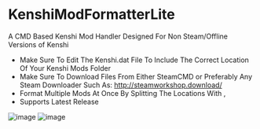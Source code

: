 # KenshiModFormatterLite
A CMD Based Kenshi Mod Handler Designed For Non Steam/Offline Versions of Kenshi
- Make Sure To Edit The Kenshi.dat File To Include The Correct Location Of Your Kenshi Mods Folder
- Make Sure To Download Files From Either SteamCMD or Preferably Any Steam Downloader Such As: http://steamworkshop.download/
- Format Multiple Mods At Once By Splitting The Locations With ,
- Supports Latest Release

![image](https://github.com/injectionmethod/KenshiModFormatterLite/assets/80434330/d4509298-bb41-4eef-a2ea-fde828fba11c)
![image](https://github.com/injectionmethod/KenshiModFormatterLite/assets/80434330/aa2fd3ad-8fb4-43f2-8dde-726451f346d0)

